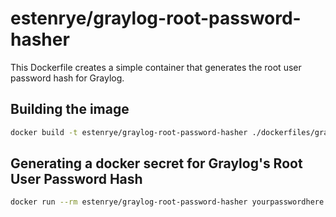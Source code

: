 # estenrye/graylog-root-password-hasher

This Dockerfile creates a simple container that generates the root user password
hash for Graylog.

## Building the image

```bash
docker build -t estenrye/graylog-root-password-hasher ./dockerfiles/graylog-root-password-hasher
```

## Generating a docker secret for Graylog's Root User Password Hash

```bash
docker run --rm estenrye/graylog-root-password-hasher yourpasswordhere | docker secret create graylog_root_password -
```
